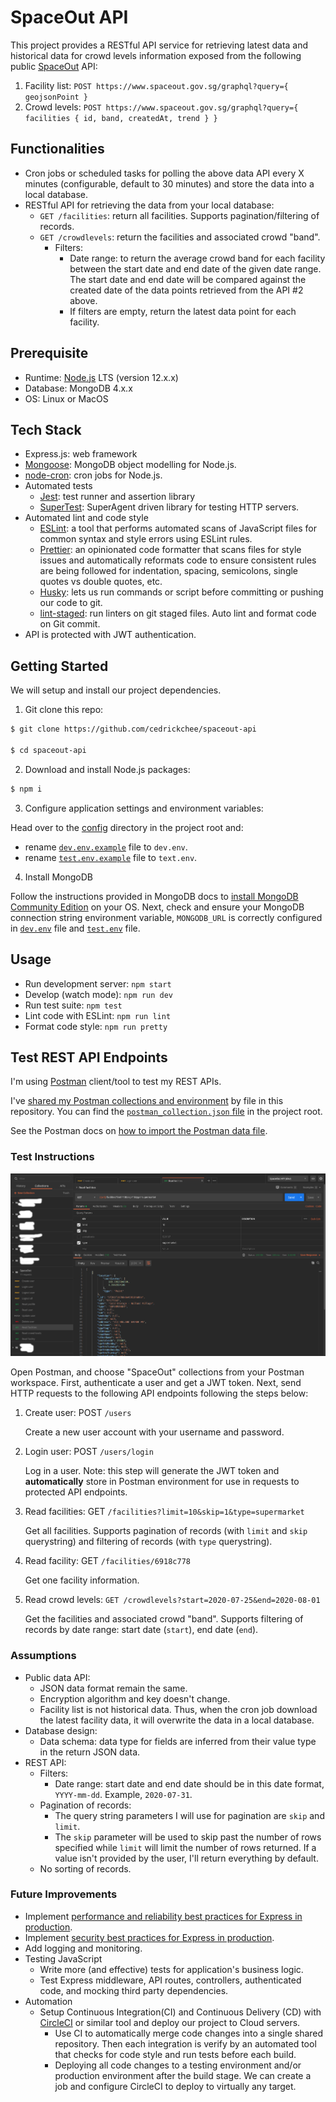 # SpaceOut API

This project provides a RESTful API service for retrieving latest data and historical data for crowd levels information exposed from the following public [SpaceOut](https://www.spaceout.gov.sg/) API:

1. Facility list: `POST https://www.spaceout.gov.sg/graphql?query={ geojsonPoint }`
2. Crowd levels: `POST https://www.spaceout.gov.sg/graphql?query={ facilities { id, band, createdAt, trend } }`

## Functionalities

- Cron jobs or scheduled tasks for polling the above data API every X minutes (configurable, default to 30 minutes) and store the data into a local database.
- RESTful API for retrieving the data from your local database:
  - `GET /facilities`: return all facilities. Supports pagination/filtering of records.
  - `GET /crowdlevels`: return the facilities and associated crowd "band".
    - Filters:
      - Date range: to return the average crowd band for each facility between the start date and end date of the given date range. The start date and end date will be compared against the created date of the data points retrieved from the API #2 above.
      - If filters are empty, return the latest data point for each facility.

## Prerequisite

- Runtime: [Node.js](https://nodejs.org/en/download/) LTS (version 12.x.x)
- Database: MongoDB 4.x.x
- OS: Linux or MacOS

## Tech Stack

- Express.js: web framework
- [Mongoose](https://mongoosejs.com/): MongoDB object modelling for Node.js.
- [node-cron](https://github.com/kelektiv/node-cron): cron jobs for Node.js.
- Automated tests
  - [Jest](https://jestjs.io/): test runner and assertion library
  - [SuperTest](https://github.com/visionmedia/supertest): SuperAgent driven library for testing HTTP servers.
- Automated lint and code style
  - [ESLint](https://eslint.org/): a tool that performs automated scans of JavaScript files for common syntax and style errors using ESLint rules.
  - [Prettier](https://prettier.io/): an opinionated code formatter that scans files for style issues and automatically reformats code to ensure consistent rules are being followed for indentation, spacing, semicolons, single quotes vs double quotes, etc.
  - [Husky](https://github.com/typicode/husky): lets us run commands or script before committing or pushing our code to git.
  - [lint-staged](https://github.com/okonet/lint-staged): run linters on git staged files. Auto lint and format code on Git commit.
- API is protected with JWT authentication.

## Getting Started

We will setup and install our project dependencies.

1. Git clone this repo:

```sh
$ git clone https://github.com/cedrickchee/spaceout-api

$ cd spaceout-api
```

2. Download and install Node.js packages:

```sh
$ npm i
```

3. Configure application settings and environment variables:

Head over to the [config](./config/) directory in the project root and:
- rename [`dev.env.example`](config/dev.env.example) file to `dev.env`.
- rename [`test.env.example`](config/test.env.example) file to `text.env`.

4. Install MongoDB

Follow the instructions provided in MongoDB docs to [install MongoDB Community Edition](https://docs.mongodb.com/manual/administration/install-community/) on your OS. Next, check and ensure your MongoDB connection
string environment variable, `MONGODB_URL` is correctly configured in
[`dev.env`](./config/dev.env) file and [`test.env`](./config/test.env) file.

## Usage

- Run development server: `npm start`
- Develop (watch mode): `npm run dev`
- Run test suite: `npm test`
- Lint code with ESLint: `npm run lint`
- Format code style: `npm run pretty`

## Test REST API Endpoints

I'm using [Postman](https://www.postman.com/) client/tool to test my REST APIs.

I've [shared my Postman collections and environment](https://learning.postman.com/docs/collaborating-in-postman/sharing/) by file in this repository. You can find the [`postman_collection.json` file](./postman_collection.json) in the project root.

See the Postman docs on [how to import the Postman data file](https://learning.postman.com/docs/getting-started/importing-and-exporting-data/).

### Test Instructions

![](media/images/postman.png)

Open Postman, and choose "SpaceOut" collections from your Postman workspace.
First, authenticate a user and get a JWT token. Next, send HTTP requests to the
following API endpoints following the steps below:

1. Create user: POST `/users`

   Create a new user account with your username and password.
2. Login user: POST `/users/login`

   Log in a user. Note: this step will generate the JWT token
   and **automatically** store in Postman environment for use in requests to
   protected API endpoints.
3. Read facilities: GET `/facilities?limit=10&skip=1&type=supermarket`

   Get all facilities. Supports pagination of records (with `limit` and `skip` querystring)
   and filtering of records (with `type` querystring).
4. Read facility: GET `/facilities/6918c778`

   Get one facility information.
5. Read crowd levels: `GET /crowdlevels?start=2020-07-25&end=2020-08-01`

   Get the facilities and associated crowd "band". Supports filtering of records
   by date range: start date (`start`), end date (`end`).

### Assumptions

- Public data API:
  - JSON data format remain the same.
  - Encryption algorithm and key doesn't change.
  - Facility list is not historical data. Thus, when the cron job download the latest facility data, it will overwrite the data in a local database.
- Database design:
  - Data schema: data type for fields are inferred from their value type in the return JSON data.
- REST API:
  - Filters:
    - Date range: start date and end date should be in this date format, `YYYY-mm-dd`. Example, `2020-07-31`.
  - Pagination of records:
    - The query string parameters I will use for pagination are `skip` and `limit`.
    - The `skip` parameter will be used to skip past the number of rows specified while `limit` will limit the number of rows returned. If a value isn't provided by the user, I'll return everything by default. 
  - No sorting of records.

### Future Improvements

- Implement [performance and reliability best practices for Express in production](https://expressjs.com/en/advanced/best-practice-performance.html).
- Implement [security best practices for Express in production](https://expressjs.com/en/advanced/best-practice-security.html).
- Add logging and monitoring.
- Testing JavaScript
  - Write more (and effective) tests for application's business logic.
  - Test Express middleware, API routes, controllers, authenticated code, and mocking third party dependencies.
- Automation
  - Setup Continuous Integration(CI) and Continuous Delivery (CD) with [CircleCI](https://circleci.com/) or similar tool and deploy our project to Cloud servers.
    - Use CI to automatically merge code changes into a single shared repository. Then each integration is verify by an automated tool that checks for code style and run tests before each build.
    - Deploying all code changes to a testing environment and/or production environment after the build stage. We can create a job and configure CircleCI to deploy to virtually any target.
